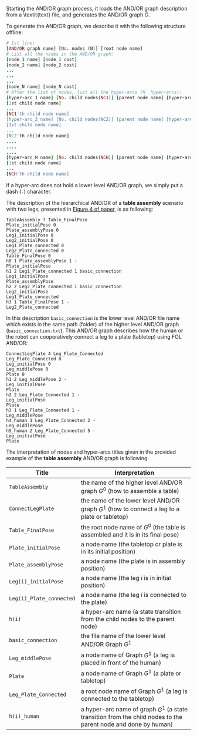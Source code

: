 Starting the AND/OR graph process, it loads the AND/OR graph description from a \textit{text} file, and generates the AND/OR graph $G$.

To generate the AND/OR graph, we describe it with the following structure offline:

```ruby
# 1st line:
[AND/OR graph name] [No. nodes (N)] [root node name]
# List all the nodes in the AND/OR graph:
[node_1 name] [node_1 cost]
[node_2 name] [node_2 cost]
...
...
...
[node_N name] [node_N cost]
# After the list of nodes, list all the hyper-arcs (H  hyper-arcs):
[hyper-arc_1 name] [No. child nodes(NC1)] [parent node name] [hyper-arc_1 cost] [hyper-arc_1 lower level graph file name]
[1st child node name]
...
[NC1'th child node name]
[hyper-arc_2 name] [No. child nodes(NC2)] [parent node name] [hyper-arc_2 cost] [hyper-arc_2 lower level graph file name]
[1st child node name]
...
[NC2'th child node name]
....
....
....
[hyper-arc_H name] [No. child nodes(NCH)] [parent node name] [hyper-arc_H cost] [hyper-arc_H lower level graph file name]
[1st child node name]
...
[NCH'th child node name]
```

If a hyper-arc does not hold a lower level AND/OR graph, we simply put a dash (`-`) character.

The description of the hierarchical AND/OR of a **table assembly** scenario with two legs, presented in [Figure 4 of paper](), is as following:

```
TableAssembly 7 Table_FinalPose
Plate_initialPose 0
Plate_assemblyPose 0
Leg1_initialPose 0
Leg2_initialPose 0
Leg1_Plate_connected 0
Leg2_Plate_connected 0
Table_FinalPose 0
h0 1 Plate_assemblyPose 1 -
Plate_initialPose
h1 2 Leg1_Plate_connected 1 basic_connection
Leg1_initialPose
Plate_assemblyPose
h2 2 Leg2_Plate_connected 1 basic_connection
Leg2_initialPose
Leg1_Plate_connected
h3 1 Table_FinalPose 1 -
Leg2_Plate_connected
````
In this description `basic_connection` is the lower level AND/OR file name which exists in the same path (folder) of the higher level AND/OR graph (`basic_connection.txt`).
This AND/OR graph describes how the human or the robot can cooperatively connect a leg to a plate (tabletop) using FOL AND/OR:

```
ConnectLegPlate 4 Leg_Plate_Connected
Leg_Plate_Connected 0
Leg_initialPose 0
Leg_middlePose 0
Plate 0
h1 2 Leg_middlePose 2 -
Leg_initialPose
Plate
h2 2 Leg_Plate_Connected 1 -
Leg_initialPose
Plate
h3 1 Leg_Plate_Connected 1 -
Leg_middlePose
h4_human 1 Leg_Plate_Connected 2 -
Leg_middlePose
h5_human 2 Leg_Plate_Connected 5 -
Leg_initialPose
Plate
```
The interpretation of nodes and hyper-arcs titles given in the provided example of the **table assembly** AND/OR graph is following.

| Title | Interpretation | 
| --- | --- |
| `TableAssembly` | the name of the higher level AND/OR graph $G^0$ (how to assemble a table) |
| `ConnectLegPlate` | the name of the lower level AND/OR graph $G^1$ (how to connect a leg to a plate or tabletop) | 
| `Table_FinalPose` | the root node name of $G^0$ (the table is assembled and it is in its final pose) | 
| `Plate_initialPose` | a node name (the tabletop or plate is in its initial position) | 
| `Plate_assemblyPose` | a node name (the plate is in assembly position) | 
| `Leg(i)_initialPose` | a node name (the leg $i$ is in initial position) | 
| `Leg(i)_Plate_connected` | a node name (the leg $i$ is connected to the plate) | 
| `h(i)` | a hyper-arc name (a state transition from the child nodes to the parent node) | 
| `basic_connection` | the file name of the lower level AND/OR Graph $G^1$ | 
| `Leg_middlePose` | a node name of Graph $G^1$ (a leg is placed in front of the human) | 
| `Plate` | a node name of Graph $G^1$ (a plate or tabletop) | 
| `Leg_Plate_Connected` | a root node name of Graph $G^1$ (a leg is connected to the tabletop) | 
| `h(i)_human` | a hyper-arc name of graph $G^1$ (a state transition from the child nodes to the parent node and done by human) | 


